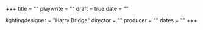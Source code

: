 +++
title = ""
playwrite = ""
draft = true
date = ""

lightingdesigner = "Harry Bridge"
director = ""
producer = ""
dates = ""
+++
